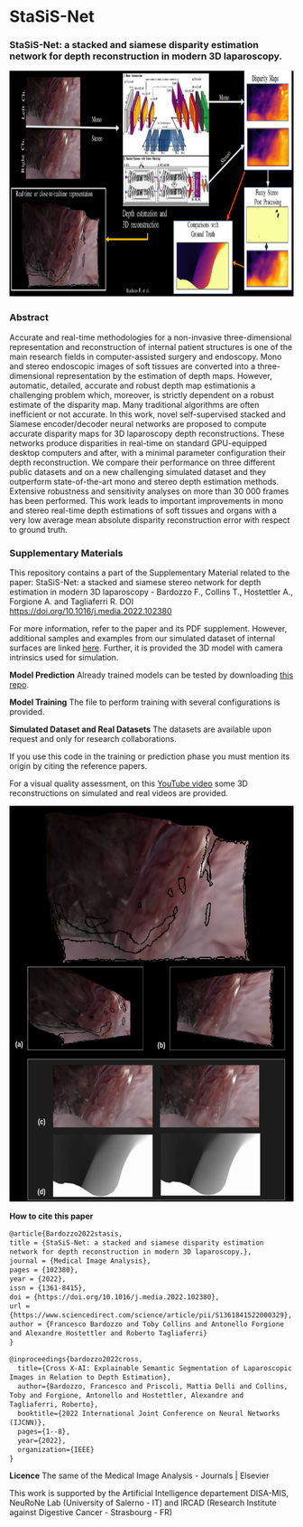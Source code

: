 # StaSiS-Net
### StaSiS-Net: a stacked and siamese disparity estimation network for depth reconstruction in modern 3D laparoscopy.

<p align="center">
  <img width="1000" height="400" src="https://github.com/lodeguns/StaSiS-Net/blob/main/imgs/visual_abstract.png?raw=true">
</p>


### Abstract
Accurate and real-time methodologies for a non-invasive three-dimensional representation and reconstruction of internal patient structures is one of the main research fields in computer-assisted surgery and endoscopy.  Mono and stereo endoscopic images of soft tissues are converted into a three-dimensional representation by the estimation of depth maps.  However, automatic, detailed, accurate and robust depth map estimationis a challenging problem which, moreover, is strictly dependent on a robust estimate of  the  disparity  map.   Many  traditional  algorithms  are  often  inefficient  or  not  accurate.  In this work, novel self-supervised stacked and Siamese encoder/decoder neural networks are proposed to compute accurate disparity maps for 3D laparoscopy depth reconstructions.   These  networks  produce  disparities  in  real-time  on  standard  GPU-equipped desktop computers and after,  with a minimal parameter configuration their depth reconstruction.  We compare their performance on three different public datasets and on a new challenging simulated dataset and they outperform state-of-the-art mono and stereo depth estimation methods.  Extensive robustness and sensitivity analyses on more than 30 000 frames has been performed.  This work leads to important improvements in mono and stereo real-time depth estimations of soft tissues and organs with a very low average mean absolute disparity reconstruction error with respect to ground truth.

### Supplementary Materials
This repository contains a part of the Supplementary Material related to the paper: StaSiS-Net: a stacked and siamese stereo network 
for depth estimation in modern 3D laparoscopy - Bardozzo F., Collins T., Hostettler A., Forgione A. and Tagliaferri R. DOI https://doi.org/10.1016/j.media.2022.102380

For more information, refer to the paper and its PDF supplement. However, additional samples and examples from our simulated dataset of internal surfaces are linked [here](https://drive.google.com/drive/folders/12Q3qrlFGaBd6R2wcISjx-XgN9t5WwXfe).  Further, it is provided the 3D model with camera intrinsics used for simulation.  

**Model Prediction**
Already trained models can be tested by downloading [this repo](https://drive.google.com/drive/folders/1_atwJnYU61aGYjrKrhh8s32mgfpzYdhh?usp=sharing).

**Model Training**
The file to perform training with several configurations is provided.

**Simulated Dataset and Real Datasets**
The datasets are available upon request and only for research collaborations.


If you use this code in the training or prediction phase you must mention 
its origin by citing the reference papers.


For a visual quality assessment, on this [YouTube video](https://www.youtube.com/watch?v=TiX3eXXbcbQ) 
some 3D reconstructions on simulated and real videos are provided.


<p align="center">
  <img width="600" height="700" src="https://github.com/lodeguns/StaSiS-Net/blob/main/imgs/gh_example.png?raw=true">
</p>


**How to cite this paper**

```
@article{Bardozzo2022stasis,
title = {StaSiS-Net: a stacked and siamese disparity estimation network for depth reconstruction in modern 3D laparoscopy.},
journal = {Medical Image Analysis},
pages = {102380},
year = {2022},
issn = {1361-8415},
doi = {https://doi.org/10.1016/j.media.2022.102380},
url = {https://www.sciencedirect.com/science/article/pii/S1361841522000329},
author = {Francesco Bardozzo and Toby Collins and Antonello Forgione and Alexandre Hostettler and Roberto Tagliaferri}
}
```

```
@inproceedings{bardozzo2022cross,
  title={Cross X-AI: Explainable Semantic Segmentation of Laparoscopic Images in Relation to Depth Estimation},
  author={Bardozzo, Francesco and Priscoli, Mattia Delli and Collins, Toby and Forgione, Antonello and Hostettler, Alexandre and Tagliaferri, Roberto},
  booktitle={2022 International Joint Conference on Neural Networks (IJCNN)},
  pages={1--8},
  year={2022},
  organization={IEEE}
}
```

**Licence**
The same of the Medical Image Analysis - Journals | Elsevier

This work is supported by the Artificial Intelligence departement DISA-MIS, NeuRoNe Lab (University of Salerno - IT) and IRCAD (Research Institute against Digestive Cancer - Strasbourg - FR)
